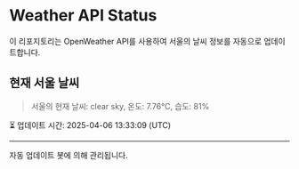 
# Weather API Status

이 리포지토리는 OpenWeather API를 사용하여 서울의 날씨 정보를 자동으로 업데이트합니다.

## 현재 서울 날씨
> 서울의 현재 날씨: clear sky, 온도: 7.76°C, 습도: 81%

⏳ 업데이트 시간: 2025-04-06 13:33:09 (UTC)

---
자동 업데이트 봇에 의해 관리됩니다.
